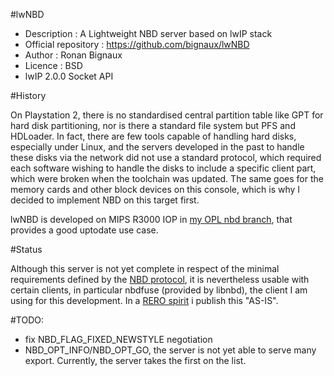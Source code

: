 #lwNBD

* Description : A Lightweight NBD server based on lwIP stack
* Official repository : https://github.com/bignaux/lwNBD
* Author : Ronan Bignaux
* Licence : BSD
* lwIP 2.0.0 Socket API

#History

On Playstation 2, there is no standardised central partition table like GPT for hard disk partitioning, nor is there a standard file system but PFS and HDLoader. In fact, there are few tools capable of handling hard disks, especially under Linux, and the servers developed in the past to handle these disks via the network did not use a standard protocol, which required each software wishing to handle the disks to include a specific client part, which were broken when the toolchain was updated. The same goes for the memory cards and other block devices on this console, which is why I decided to implement NBD on this target first.

lwNBD is developed on MIPS R3000 IOP in [my OPL nbd branch](https://github.com/bignaux/Open-PS2-Loader/tree/nbd/modules/network/lwnbdsvr), that provides a good uptodate use case.

#Status

Although this server is not yet complete in respect of the minimal requirements defined by the [NBD protocol](https://github.com/NetworkBlockDevice/nbd/blob/master/doc/proto.md#baseline), it is nevertheless usable with certain clients, in particular nbdfuse (provided by libnbd), the client I am using for this development. In a [RERO spirit](https://en.wikipedia.org/wiki/Release_early,_release_often) i publish this "AS-IS".

#TODO:
* fix NBD_FLAG_FIXED_NEWSTYLE negotiation
* NBD_OPT_INFO/NBD_OPT_GO, the server is not yet able to serve many export. Currently, the server takes the first on the list.

